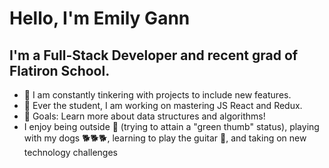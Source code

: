 # Hello, I'm Emily Gann
## I'm a Full-Stack Developer and recent grad of Flatiron School.

* :wrench: I am constantly tinkering with projects to include new features.
* :apple: Ever the student, I am working on mastering JS React and Redux.
* :checkered_flag: Goals: Learn more about data structures and algorithms!
* I enjoy being outside :cactus: (trying to attain a "green thumb" status), playing with my dogs :dog2::dog2::dog2:, learning to play the guitar :guitar:, and taking on new technology challenges

<!--
**ejgann/ejgann** is a ✨ _special_ ✨ repository because its `README.md` (this file) appears on your GitHub profile.

Here are some ideas to get you started:

- 🔭 I’m currently working on ...
- 🌱 I’m currently learning ...
- 👯 I’m looking to collaborate on ...
- 🤔 I’m looking for help with ...
- 💬 Ask me about ...
- 📫 How to reach me: ...
- 😄 Pronouns: ...
- ⚡ Fun fact: ...
-->
